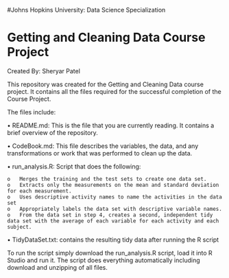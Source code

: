 #Johns Hopkins University: Data Science Specialization
# Getting and Cleaning Data Course Project

Created By: Sheryar Patel

This repository was created for the Getting and Cleaning Data course project. It contains all the files required for the successful completion of the Course Project.

The files include:

  •	README.md: This is the file that you are currently reading. It contains a brief overview of the repository.
  
  •	CodeBook.md: This file describes the variables, the data, and any transformations or work that was performed to clean up the data.
  
  •	run_analysis.R: Script that does the following:
  
    o	Merges the training and the test sets to create one data set.
    o	Extracts only the measurements on the mean and standard deviation for each measurement. 
    o	Uses descriptive activity names to name the activities in the data set
    o	Appropriately labels the data set with descriptive variable names. 
    o	From the data set in step 4, creates a second, independent tidy data set with the average of each variable for each activity and each subject.
    
  •	TidyDataSet.txt: contains the resulting tidy data after running the R script



To run the script simply download the run_analysis.R script, load it into R Studio and run it. The script does everything automatically including download and unzipping of all files.
